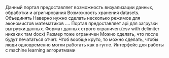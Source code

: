 Данный портал предоставляет возможность визуализации данных, обработки и агригирования
Возможность хранения datasets.
Объединять
Наверно нужно сделать несколько режимов для экономистов математиков ....
Портал предоставляет api для загрузки выгрузки данных.
Формат данных строго ограничен.(csv with delimiter никаких там docx)
Размер тоже ограничен
Можно сделать, что после будут печататься отчет.
Чтоб вообще круто, то можно сделать, чтобы люди одновременно могли работать как в гугле.
Интерфейс для работы с machine learning алгоритмами























